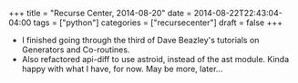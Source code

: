 +++
title = "Recurse Center, 2014-08-20"
date = 2014-08-22T22:43:04-04:00
tags = ["python"]
categories = ["recursecenter"]
draft = false
+++

-   I finished going through the third of Dave Beazley's tutorials on Generators
    and Co-routines.
-   Also refactored api-diff to use astroid, instead of the ast module.  Kinda
    happy with what I have, for now. May be more, later...
